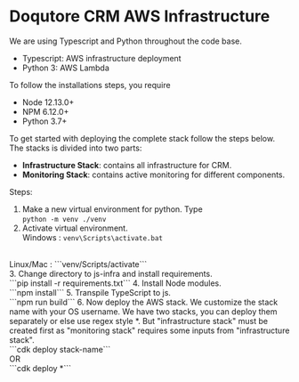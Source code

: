 # Doqutore CRM AWS Infrastructure


We are using Typescript and Python throughout the code base. 
* Typescript: AWS infrastructure deployment
* Python 3: AWS Lambda

To follow the installations steps, you require 
* Node 12.13.0+
* NPM 6.12.0+
* Python 3.7+

To get started with deploying the complete stack follow the steps below.
The stacks is divided into two parts:
* <b>Infrastructure Stack</b>: contains all infrastructure for CRM. 
* <b>Monitoring Stack</b>: contains active monitoring for different components.

Steps:
1. Make a new virtual environment for python.
Type <br/> 
```python -m venv ./venv``` 
2. Activate virtual environment. <br/>
Windows : ```venv\Scripts\activate.bat``` 
<br/>
Linux/Mac : ```venv/Scripts/activate```<br/>
3. Change directory to js-infra and install requirements. <br/>
```pip install -r requirements.txt```
4. Install Node modules. <br/>
```npm install```
5. Transpile TypeScript to js. <br/>
```npm run build```
6. Now deploy the AWS stack. We customize the stack name with your OS username. We have two stacks, you can deploy them separately or else use regex style *. But "infrastructure stack" must be created first as "monitoring stack" requires some inputs from "infrastructure stack".<br/>
```cdk deploy stack-name```
<br/>OR<br/>
```cdk deploy *```<br/>
